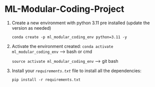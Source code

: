 # ML-Modular-Coding-Project

1. Create a new environment with python 3.11 pre installed (update the version as needed)

    `conda create -p ml_modular_coding_env python=3.11 -y`

2. Activate the environment created:
    `conda activate ml_modular_coding_env`  --> bash or cmd

    `source activate ml_modular_coding_env` --> git bash

3. Install your *`requirements.txt`* file to install all the dependencies:

    `pip install -r requirements.txt`

